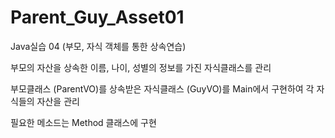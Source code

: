 # Parent_Guy_Asset01
Java실습 04 (부모, 자식 객체를 통한 상속연습)

부모의 자산을 상속한 이름, 나이, 성별의 정보를 가진 자식클래스를 관리

부모클래스 (ParentVO)를 상속받은 자식클래스 (GuyVO)를
Main에서 구현하여 각 자식들의 자산을 관리

필요한 메소드는 Method 클래스에 구현
 
 
